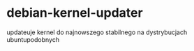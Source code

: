 # debian-kernel-updater
updateuje kernel do najnowszego stabilnego na dystrybucjach ubuntupodobnych

